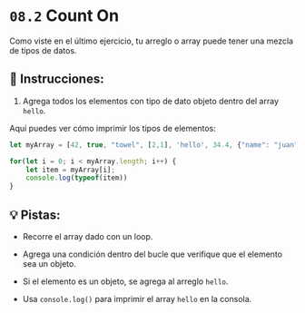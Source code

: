 # `08.2` Count On
  
Como viste en el último ejercicio, tu arreglo o array puede tener una mezcla de tipos de datos.

## 📝 Instrucciones:

1. Agrega todos los elementos con tipo de dato objeto dentro del array `hello`.

Aquí puedes ver cómo imprimir los tipos de elementos:

```js
let myArray = [42, true, "towel", [2,1], 'hello', 34.4, {"name": "juan"}];

for(let i = 0; i < myArray.length; i++) {
    let item = myArray[i];
    console.log(typeof(item))
}
```

## 💡 Pistas:

+ Recorre el array dado con un loop.

+ Agrega una condición dentro del bucle que verifique que el elemento sea un objeto.

+ Si el elemento es un objeto, se agrega al arreglo `hello`.

+ Usa `console.log()` para imprimir el array `hello` en la consola.
